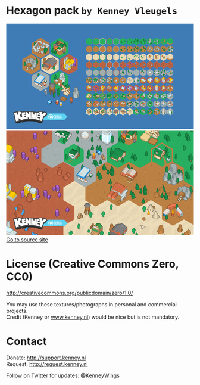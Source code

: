 # Hexagon pack `by Kenney Vleugels`
![Preview.png](./Preview.png)  
![Sample.png](./Sample.png)  
[Go to source site](https://kenney.nl/assets/hexagon-pack)  
  
# License (Creative Commons Zero, CC0)  
http://creativecommons.org/publicdomain/zero/1.0/  
  
You may use these textures/photographs in personal and commercial projects.  
Credit (Kenney or www.kenney.nl) would be nice but is not mandatory.  
  
# Contact  
Donate:   http://support.kenney.nl  
Request:  http://request.kenney.nl  
  
Follow on Twitter for updates: [@KenneyWings](https://twitter.com/KenneyWings)  
